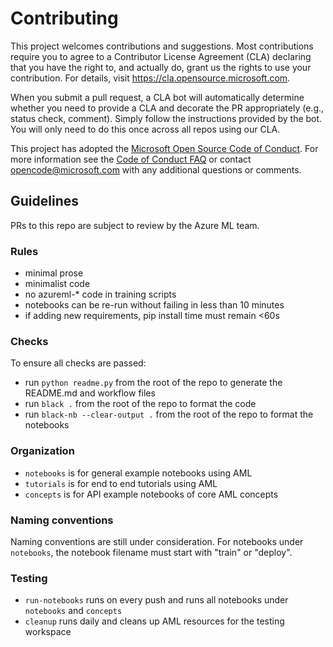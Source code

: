 # Contributing

This project welcomes contributions and suggestions.  Most contributions require you to agree to a
Contributor License Agreement (CLA) declaring that you have the right to, and actually do, grant us
the rights to use your contribution. For details, visit https://cla.opensource.microsoft.com.

When you submit a pull request, a CLA bot will automatically determine whether you need to provide
a CLA and decorate the PR appropriately (e.g., status check, comment). Simply follow the instructions
provided by the bot. You will only need to do this once across all repos using our CLA.

This project has adopted the [Microsoft Open Source Code of Conduct](https://opensource.microsoft.com/codeofconduct/).
For more information see the [Code of Conduct FAQ](https://opensource.microsoft.com/codeofconduct/faq/) or
contact [opencode@microsoft.com](mailto:opencode@microsoft.com) with any additional questions or comments.

## Guidelines

PRs to this repo are subject to review by the Azure ML team.

### Rules

* minimal prose
* minimalist code
* no azureml-* code in training scripts
* notebooks can be re-run without failing in less than 10 minutes
* if adding new requirements, pip install time must remain <60s

### Checks

To ensure all checks are passed:

* run `python readme.py` from the root of the repo to generate the README.md and workflow files
* run `black .` from the root of the repo to format the code
* run `black-nb --clear-output .` from the root of the repo to format the notebooks

### Organization

* `notebooks` is for general example notebooks using AML
* `tutorials` is for end to end tutorials using AML
* `concepts` is for API example notebooks of core AML concepts

### Naming conventions

Naming conventions are still under consideration. For notebooks under `notebooks`, the notebook filename must start with "train" or "deploy".

### Testing

* `run-notebooks` runs on every push and runs all notebooks under `notebooks` and `concepts`
* `cleanup` runs daily and cleans up AML resources for the testing workspace
